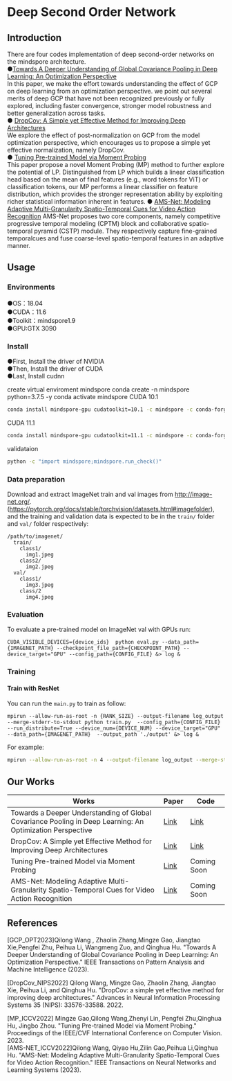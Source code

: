 # Deep Second Order Network

## Introduction
There are four codes implementation of deep second-order networks on the mindspore architecture.  
●[Towards A Deeper Understanding of Global Covariance Pooling in Deep Learning: An Optimization Perspective](https://ieeexplore.ieee.org/document/10269023)   
In this paper, we make the effort towards understanding the effect of GCP on deep learning from an optimization perspective. we point out several merits
of deep GCP that have not been recognized previously or fully explored, including faster convergence, stronger model robustness and better generalization across tasks.   
● [DropCov: A Simple yet Effective Method for Improving Deep Architectures ](https://papers.nips.cc/paper_files/paper/2022/hash/d9888cc7baa04c2e44e8115588133515-Abstract-Conference.html)  
We explore the effect of post-normalization on GCP from the model optimization perspective, which encourages us to propose a simple yet effective normalization, namely DropCov.  
● [Tuning Pre-trained Model via Moment Probing](https://openaccess.thecvf.com/content/ICCV2023/html/Gao_Tuning_Pre-trained_Model_via_Moment_Probing_ICCV_2023_paper.html)    
This paper propose a novel Moment Probing (MP) method to further explore the potential of LP. Distinguished from LP which builds a linear classification head based on the mean of final features (e.g., word tokens for ViT) or classification tokens, our MP performs a linear classifier on feature distribution, which provides the stronger representation ability by exploiting richer statistical information inherent in features.
●  [AMS-Net: Modeling Adaptive Multi-Granularity Spatio-Temporal Cues for Video Action Recognition](https://ieeexplore.ieee.org/abstract/document/10283898) 
AMS-Net proposes two core components, namely competitive progressive temporal modeling (CPTM) block and collaborative spatio-temporal pyramid (CSTP) module. They respectively capture fine-grained temporalcues and fuse coarse-level spatio-temporal features in an adaptive manner.

## Usage

### Environments
●OS：18.04  
●CUDA：11.6  
●Toolkit：mindspore1.9  
●GPU:GTX 3090 


### Install
●First, Install the driver of NVIDIA  
●Then, Install the driver of CUDA  
●Last, Install cudnn

create virtual enviroment mindspore
conda create -n mindspore python=3.7.5 -y
conda activate mindspore
CUDA 10.1 
```bash
conda install mindspore-gpu cudatoolkit=10.1 -c mindspore -c conda-forge
```
CUDA 11.1 
```bash
conda install mindspore-gpu cudatoolkit=11.1 -c mindspore -c conda-forge
```
validataion 
```bash
python -c "import mindspore;mindspore.run_check()"
```

### Data preparation
Download and extract ImageNet train and val images from http://image-net.org/. (https://pytorch.org/docs/stable/torchvision/datasets.html#imagefolder), and the training and validation data is expected to be in the `train/` folder and `val/` folder respectively:


```
/path/to/imagenet/
  train/
    class1/
      img1.jpeg
    class2/
      img2.jpeg
  val/
    class1/
      img3.jpeg
    class/2
      img4.jpeg
```
### Evaluation
To evaluate a pre-trained model on ImageNet val with GPUs run:

```
CUDA_VISIBLE_DEVICES={device_ids}  python eval.py --data_path={IMAGENET_PATH} --checkpoint_file_path={CHECKPOINT_PATH} --device_target="GPU" --config_path={CONFIG_FILE} &> log &
```

### Training

#### Train with ResNet

You can run the `main.py` to train as follow:

```
mpirun --allow-run-as-root -n {RANK_SIZE} --output-filename log_output --merge-stderr-to-stdout python train.py  --config_path={CONFIG_FILE} --run_distribute=True --device_num={DEVICE_NUM} --device_target="GPU" --data_path={IMAGENET_PATH}  --output_path './output' &> log &
```
For example:

```bash
mpirun --allow-run-as-root -n 4 --output-filename log_output --merge-stderr-to-stdout python train.py  --config_path="./config/resnet50_imagenet2012_config.yaml" --run_distribute=True --device_num=4 --device_target="GPU" --data_path=./imagenet --output_path './output' &> log &
```



## Our Works

|Works         | Paper | Code|                                                         
| ------------------ | ----- | ------- | 
| Towards a Deeper Understanding of Global Covariance Pooling in Deep Learning: An Optimization Perspective  |  [Link](https://ieeexplore.ieee.org/document/10269023)|[Link](https://github.com/Terror03/GCP-OPT)   |
| DropCov: A Simple yet Effective Method for Improving Deep Architectures   | [Link](https://papers.nips.cc/paper_files/paper/2022/hash/d9888cc7baa04c2e44e8115588133515-Abstract-Conference.html)  |   [Link](https://github.com/Sherry1945/Dropcov_mindspore)   |
|Tuning Pre-trained Model via Moment Probing   |  [Link](https://openaccess.thecvf.com/content/ICCV2023/html/Gao_Tuning_Pre-trained_Model_via_Moment_Probing_ICCV_2023_paper.html)   |   Coming Soon |
| AMS-Net: Modeling Adaptive Multi-Granularity Spatio-Temporal Cues for Video Action Recognition  |  [Link](https://ieeexplore.ieee.org/abstract/document/10283898)    |  Coming Soon |   


## References
[GCP_OPT2023]Qilong Wang , Zhaolin Zhang,Mingze Gao, Jiangtao Xie,Pengfei Zhu, Peihua Li, Wangmeng Zuo, and Qinghua Hu. "Towards A Deeper Understanding of Global Covariance Pooling in Deep Learning: An Optimization Perspective." IEEE Transactions on Pattern Analysis and Machine Intelligence (2023).

[DropCov_NIPS2022] Qilong Wang, Mingze Gao, Zhaolin Zhang, Jiangtao Xie, Peihua Li, and Qinghua Hu. "DropCov: a simple yet effective method for improving deep architectures." Advances in Neural Information Processing Systems 35 (NIPS): 33576-33588. 2022.

[MP_ICCV2022] Mingze Gao,Qilong Wang,Zhenyi Lin, Pengfei Zhu,Qinghua Hu, Jingbo Zhou. "Tuning Pre-trained Model via Moment Probing." Proceedings of the IEEE/CVF International Conference on Computer Vision. 2023.  
[AMS-NET_ICCV2022]Qilong Wang, Qiyao Hu,Zilin Gao,Peihua Li,Qinghua Hu. "AMS-Net: Modeling Adaptive Multi-Granularity Spatio-Temporal Cues for Video Action Recognition." IEEE Transactions on Neural Networks and Learning Systems (2023).
